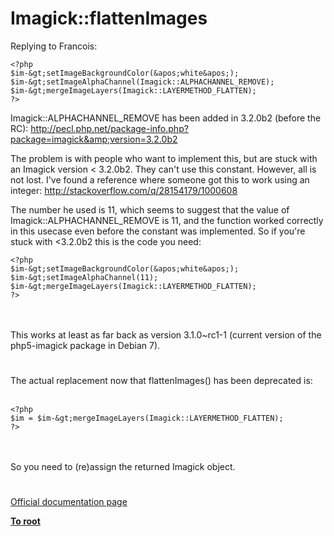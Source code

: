# Imagick::flattenImages



Replying to Francois:<br>

```
<?php
$im-&gt;setImageBackgroundColor(&apos;white&apos;);
$im-&gt;setImageAlphaChannel(Imagick::ALPHACHANNEL_REMOVE);
$im-&gt;mergeImageLayers(Imagick::LAYERMETHOD_FLATTEN);
?>
```


Imagick::ALPHACHANNEL_REMOVE has been added in 3.2.0b2 (before the RC): http://pecl.php.net/package-info.php?package=imagick&amp;version=3.2.0b2

The problem is with people who want to implement this, but are stuck with an Imagick version &lt; 3.2.0b2. They can&apos;t use this constant. However, all is not lost. I&apos;ve found a reference where someone got this to work using an integer: http://stackoverflow.com/q/28154179/1000608

The number he used is 11, which seems to suggest that the value of Imagick::ALPHACHANNEL_REMOVE is 11, and the function worked correctly in this usecase even before the constant was implemented. So if you&apos;re stuck with &lt;3.2.0b2 this is the code you need:



```
<?php
$im-&gt;setImageBackgroundColor(&apos;white&apos;);
$im-&gt;setImageAlphaChannel(11);
$im-&gt;mergeImageLayers(Imagick::LAYERMETHOD_FLATTEN);
?>
```
<br><br>This works at least as far back as version 3.1.0~rc1-1 (current version of the php5-imagick package in Debian 7).  

#

The actual replacement now that flattenImages() has been deprecated is:<br><br>

```
<?php
$im = $im-&gt;mergeImageLayers(Imagick::LAYERMETHOD_FLATTEN);
?>
```
<br><br>So you need to (re)assign the returned Imagick object.  

#

[Official documentation page](https://www.php.net/manual/en/imagick.flattenimages.php)

**[To root](/README.md)**